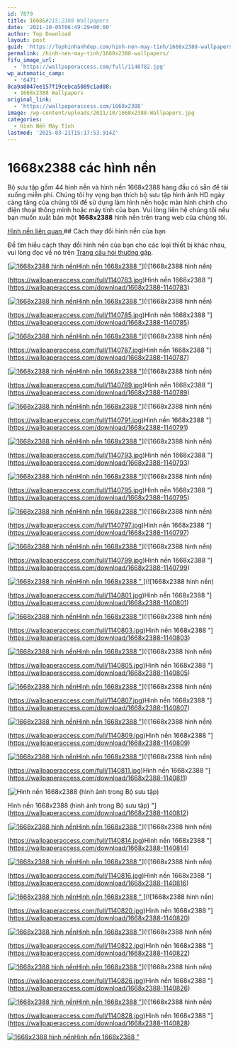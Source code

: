 ```yaml
---
id: 7879
title: 1668&#215;2388 Wallpapers
date: '2021-10-05T06:49:29+00:00'
author: Top Download
layout: post
guid: 'https://Tophinhanhdep.com/hinh-nen-may-tinh/1668x2388-wallpapers/'
permalink: /hinh-nen-may-tinh/1668x2388-wallpapers/
fifu_image_url:
  - 'https://wallpaperaccess.com/full/1140782.jpg'
wp_automatic_camp:
  - '6471'
8ca9a8047ee157f19cebca5089c1ad08:
  - 1668x2388 Wallpapers
original_link:
  - 'https://wallpaperaccess.com/1668x2388'
image: /wp-content/uploads/2021/10/1668x2388-Wallpapers.jpg
categories:
  - Hình Nền Máy Tính
lastmod: '2025-03-21T15:17:53.914Z'
---
```

# 1668x2388 các hình nền

Bộ sưu tập gồm 44 hình nền và hình nền 1668x2388 hàng đầu có sẵn để tải xuống miễn phí. Chúng tôi hy vọng bạn thích bộ sưu tập hình ảnh HD ngày càng tăng của chúng tôi để sử dụng làm hình nền hoặc màn hình chính cho điện thoại thông minh hoặc máy tính của bạn. Vui lòng liên hệ chúng tôi nếu bạn muốn xuất bản một **1668x2388** hình nền trên trang web của chúng tôi.

[Hình nền liên quan ](#related) ## Cách thay đổi hình nền của bạn

Để tìm hiểu cách thay đổi hình nền của bạn cho các loại thiết bị khác nhau, vui lòng đọc về nó trên [Trang câu hỏi thường gặp](https://tophinhanhdep.com/faq/).

  
[[![1668x2388 hình nền](https://wallpaperaccess.com/full/1140782.jpg)Hình nền 1668x2388 "](https://wallpaperaccess.com/download/1668x2388-1140782)](![1668x2388 hình nền)

(https://wallpaperaccess.com/full/1140783.jpg)Hình nền 1668x2388 "](https://wallpaperaccess.com/download/1668x2388-1140783)

[[![1668x2388 hình nền](https://wallpaperaccess.com/full/1140784.jpg)Hình nền 1668x2388 "](https://wallpaperaccess.com/download/1668x2388-1140784)](![1668x2388 hình nền)

(https://wallpaperaccess.com/full/1140785.jpg)Hình nền 1668x2388 "](https://wallpaperaccess.com/download/1668x2388-1140785)

[[![1668x2388 hình nền](https://wallpaperaccess.com/full/1140786.jpg)Hình nền 1668x2388 "](https://wallpaperaccess.com/download/1668x2388-1140786)](![1668x2388 hình nền)

(https://wallpaperaccess.com/full/1140787.jpg)Hình nền 1668x2388 "](https://wallpaperaccess.com/download/1668x2388-1140787)

[[![1668x2388 hình nền](https://wallpaperaccess.com/full/1140788.jpg)Hình nền 1668x2388 "](https://wallpaperaccess.com/download/1668x2388-1140788)](![1668x2388 hình nền)

(https://wallpaperaccess.com/full/1140789.jpg)Hình nền 1668x2388 "](https://wallpaperaccess.com/download/1668x2388-1140789)

[[![1668x2388 hình nền](https://wallpaperaccess.com/full/1140790.jpg)Hình nền 1668x2388 "](https://wallpaperaccess.com/download/1668x2388-1140790)](![1668x2388 hình nền)

(https://wallpaperaccess.com/full/1140791.jpg)Hình nền 1668x2388 "](https://wallpaperaccess.com/download/1668x2388-1140791)

[[![1668x2388 hình nền](https://wallpaperaccess.com/full/1140792.jpg)Hình nền 1668x2388 "](https://wallpaperaccess.com/download/1668x2388-1140792)](![1668x2388 hình nền)

(https://wallpaperaccess.com/full/1140793.jpg)Hình nền 1668x2388 "](https://wallpaperaccess.com/download/1668x2388-1140793)

[[![1668x2388 hình nền](https://wallpaperaccess.com/full/1140794.jpg)Hình nền 1668x2388 "](https://wallpaperaccess.com/download/1668x2388-1140794)](![1668x2388 hình nền)

(https://wallpaperaccess.com/full/1140795.jpg)Hình nền 1668x2388 "](https://wallpaperaccess.com/download/1668x2388-1140795)

[[![1668x2388 hình nền](https://wallpaperaccess.com/full/1140796.jpg)Hình nền 1668x2388 "](https://wallpaperaccess.com/download/1668x2388-1140796)](![1668x2388 hình nền)

(https://wallpaperaccess.com/full/1140797.jpg)Hình nền 1668x2388 "](https://wallpaperaccess.com/download/1668x2388-1140797)

[[![1668x2388 hình nền](https://wallpaperaccess.com/full/1140798.jpg)Hình nền 1668x2388 "](https://wallpaperaccess.com/download/1668x2388-1140798)](![1668x2388 hình nền)

(https://wallpaperaccess.com/full/1140799.jpg)Hình nền 1668x2388 "](https://wallpaperaccess.com/download/1668x2388-1140799)

[[![1668x2388 hình nền](https://wallpaperaccess.com/full/1140800.jpg)Hình nền 1668x2388 " ](https://wallpaperaccess.com/download/1668x2388-1140800)](![1668x2388 hình nền)

(https://wallpaperaccess.com/full/1140801.jpg)Hình nền 1668x2388 "](https://wallpaperaccess.com/download/1668x2388-1140801)

[[![1668x2388 hình nền](https://wallpaperaccess.com/full/1140802.jpg)Hình nền 1668x2388 "](https://wallpaperaccess.com/download/1668x2388-1140802)](![1668x2388 hình nền)

(https://wallpaperaccess.com/full/1140803.jpg)Hình nền 1668x2388 "](https://wallpaperaccess.com/download/1668x2388-1140803)

[[![1668x2388 hình nền](https://wallpaperaccess.com/full/1140804.jpg)Hình nền 1668x2388 "](https://wallpaperaccess.com/download/1668x2388-1140804)](![1668x2388 hình nền)

(https://wallpaperaccess.com/full/1140805.jpg)Hình nền 1668x2388 "](https://wallpaperaccess.com/download/1668x2388-1140805)

[[![1668x2388 hình nền](https://wallpaperaccess.com/full/1140806.jpg)Hình nền 1668x2388 "](https://wallpaperaccess.com/download/1668x2388-1140806)](![1668x2388 hình nền)

(https://wallpaperaccess.com/full/1140807.jpg)Hình nền 1668x2388 "](https://wallpaperaccess.com/download/1668x2388-1140807)

[[![1668x2388 hình nền](https://wallpaperaccess.com/full/1140808.jpg)Hình nền 1668x2388 "](https://wallpaperaccess.com/download/1668x2388-1140808)](![1668x2388 hình nền)

(https://wallpaperaccess.com/full/1140809.jpg)Hình nền 1668x2388 "](https://wallpaperaccess.com/download/1668x2388-1140809)

[[![1668x2388 hình nền](https://wallpaperaccess.com/full/1140810.jpg)Hình nền 1668x2388 "](https://wallpaperaccess.com/download/1668x2388-1140810)](![1668x2388 hình nền)

(https://wallpaperaccess.com/full/1140811.jpg)Hình nền 1668x2388 "](https://wallpaperaccess.com/download/1668x2388-1140811)

[![Hình nền 1668x2388 (hình ảnh trong Bộ sưu tập)](https://wallpaperaccess.com/full/1140812.jpg)

Hình nền 1668x2388 (hình ảnh trong Bộ sưu tập) "](https://wallpaperaccess.com/download/1668x2388-1140812)

[[![1668x2388 hình nền](https://wallpaperaccess.com/full/1140813.jpg)Hình nền 1668x2388 "](https://wallpaperaccess.com/download/1668x2388-1140813)](![1668x2388 hình nền)

(https://wallpaperaccess.com/full/1140814.jpg)Hình nền 1668x2388 "](https://wallpaperaccess.com/download/1668x2388-1140814)

[[![1668x2388 hình nền](https://wallpaperaccess.com/full/1140815.jpg)Hình nền 1668x2388 "](https://wallpaperaccess.com/download/1668x2388-1140815)](![1668x2388 hình nền)

(https://wallpaperaccess.com/full/1140816.jpg)Hình nền 1668x2388 "](https://wallpaperaccess.com/download/1668x2388-1140816)

[[![1668x2388 hình nền](https://wallpaperaccess.com/full/1140819.jpg)Hình nền 1668x2388 " ](https://wallpaperaccess.com/download/1668x2388-1140819)](![1668x2388 hình nền)

(https://wallpaperaccess.com/full/1140820.jpg)Hình nền 1668x2388 "](https://wallpaperaccess.com/download/1668x2388-1140820)

[[![1668x2388 hình nền](https://wallpaperaccess.com/full/1140821.jpg)Hình nền 1668x2388 "](https://wallpaperaccess.com/download/1668x2388-1140821)](![1668x2388 hình nền)

(https://wallpaperaccess.com/full/1140822.jpg)Hình nền 1668x2388 "](https://wallpaperaccess.com/download/1668x2388-1140822)

[[![1668x2388 hình nền](https://wallpaperaccess.com/full/1140824.jpg)Hình nền 1668x2388 "](https://wallpaperaccess.com/download/1668x2388-1140824)](![1668x2388 hình nền)

(https://wallpaperaccess.com/full/1140826.jpg)Hình nền 1668x2388 "](https://wallpaperaccess.com/download/1668x2388-1140826)

[[![1668x2388 hình nền](https://wallpaperaccess.com/full/1140827.jpg)Hình nền 1668x2388 "](https://wallpaperaccess.com/download/1668x2388-1140827)](![1668x2388 hình nền)

(https://wallpaperaccess.com/full/1140828.jpg)Hình nền 1668x2388 "](https://wallpaperaccess.com/download/1668x2388-1140828)

[![1668x2388 hình nền](https://wallpaperaccess.com/full/1140830.jpg)Hình nền 1668x2388 "](https://wallpaperaccess.com/download/1668x2388-1140830)
